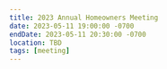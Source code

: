 ```yaml
---
title: 2023 Annual Homeowners Meeting
date: 2023-05-11 19:00:00 -0700
endDate: 2023-05-11 20:30:00 -0700
location: TBD
tags: [meeting]
---
```

